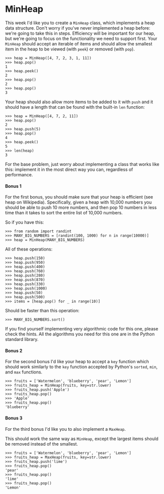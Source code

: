 # MinHeap

This week I'd like you to create a `MinHeap` class, which implements a heap data structure. Don't worry if you've 
never implemented a heap before: we're going to take this in steps. Efficiency will be important for our heap, 
but we're going to focus on the functionality we need to support first. Your `MinHeap` should accept an iterable 
of items and should allow the smallest item in the heap to be viewed (with `peek`) or removed (with `pop`).

    >>> heap = MinHeap([4, 7, 2, 3, 1, 11])
    >>> heap.pop()
    1
    >>> heap.peek()
    2
    >>> heap.pop()
    2
    >>> heap.pop()
    3

Your heap should also allow more items to be added to it with `push` and it should have a length that can be 
found with the built-in `len` function:

    >>> heap = MinHeap([4, 7, 2, 11])
    >>> heap.pop()
    2
    >>> heap.push(5)
    >>> heap.pop()
    4
    >>> heap.peek()
    5
    >>> len(heap)
    3

For the base problem, just worry about implementing a class that works like this: implement it in the most direct 
way you can, regardless of performance.

#### Bonus 1

For the first bonus, you should make sure that your heap is efficient (see heap on Wikipedia). Specifically, 
given a heap with 10,000 numbers you should be able to push 10 more numbers, and then pop 10 numbers in less 
time than it takes to sort the entire list of 10,000 numbers.

So if you have this:

    >>> from random import randint
    >>> MANY_BIG_NUMBERS = [randint(100, 1000) for n in range(10000)]
    >>> heap = MinHeap(MANY_BIG_NUMBERS)

All of these operations:

    >>> heap.push(150)
    >>> heap.push(950)
    >>> heap.push(400)
    >>> heap.push(760)
    >>> heap.push(280)
    >>> heap.push(870)
    >>> heap.push(330)
    >>> heap.push(1000)
    >>> heap.push(50)
    >>> heap.push(500)
    >>> items = [heap.pop() for _ in range(10)]

Should be faster than this operation:

    >>> MANY_BIG_NUMBERS.sort()

If you find yourself implementing very algorithmic code for this one, please check the hints. All the algorithms 
you need for this one are in the Python standard library.

#### Bonus 2

For the second bonus I'd like your heap to accept a `key` function which should work similarly to the `key` 
function accepted by Python's `sorted`, `min`, and `max` functions.

    >>> fruits = ['Watermelon', 'blueberry', 'pear', 'Lemon']
    >>> fruits_heap = MinHeap(fruits, key=str.lower)
    >>> fruits_heap.push('Apple')
    >>> fruits_heap.pop()
    >>> 'Apple'
    >>> fruits_heap.pop()
    'blueberry'

#### Bonus 3

For the third bonus I'd like you to also implement a `MaxHeap`.

This should work the same way as `MinHeap`, except the largest items should be removed instead of the smallest.

    >>> fruits = ['Watermelon', 'blueberry', 'pear', 'Lemon']
    >>> fruits_heap = MaxHeap(fruits, key=str.lower)
    >>> fruits_heap.push('lime')
    >>> fruits_heap.pop()
    'pear'
    >>> fruits_heap.pop()
    'lime'
    >>> fruits_heap.pop()
    'Lemon'
